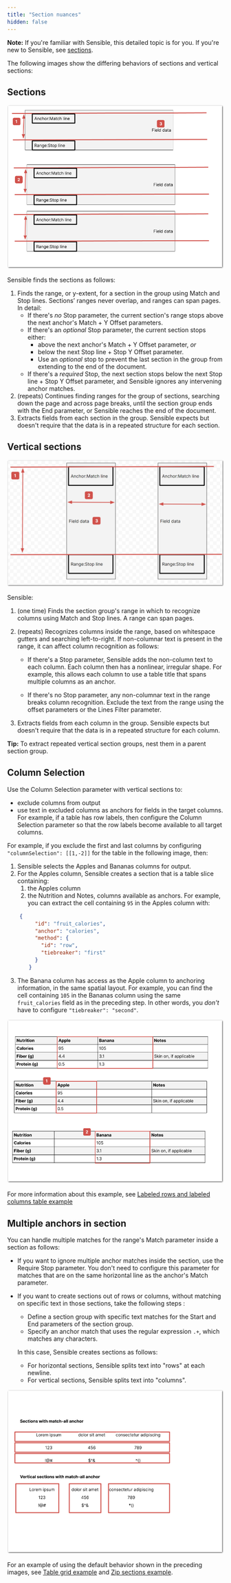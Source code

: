 ```yaml
---
title: "Section nuances"
hidden: false
---
```


**Note:** If you're familiar with Sensible, this detailed topic is for you. If you're new to Sensible, see [sections](doc:sections).

The following images show the differing behaviors of sections and vertical sections:

Sections
-----

![Click to enlarge](https://raw.githubusercontent.com/sensible-hq/sensible-docs/main/readme-sync/assets/v0/images/final/sections_concept_horizontal.png)

Sensible finds the sections as follows:

1. Finds the range, or y-extent, for a section in the group using Match and Stop lines.  Sections’  ranges never overlap, and ranges can span pages. In detail:
   - If there's *no* Stop parameter, the current section's range stops above the next anchor's Match + Y Offset parameters. 
   - If there's an *optional* Stop parameter, the current section stops either:
     -  above the next anchor's Match + Y Offset parameter, *or*
     - below the next Stop line + Stop Y Offset parameter. 
     - Use an *optional* stop to prevent the last section in the group from extending to the end of the document.
   - If there's a *required* Stop, the next section stops below the next Stop line + Stop Y Offset parameter, and Sensible ignores any intervening anchor matches.
2. (repeats) Continues finding ranges for the group of sections, searching down the page and across page breaks, until the section group ends with the End parameter, or Sensible reaches the end of the document.
3. Extracts fields from each section in the group. Sensible expects but doesn't require that the data is in a repeated structure for each section.

 

Vertical sections
-----



![Click to enlarge](https://raw.githubusercontent.com/sensible-hq/sensible-docs/main/readme-sync/assets/v0/images/final/sections_concept_vertical.png)

Sensible:

1. (one time) Finds the section group's range in which to recognize columns using Match and Stop lines. A range can span pages.
2. (repeats) Recognizes columns inside the range, based on whitespace gutters and searching left-to-right. If non-columnar text is present in the range, it can affect column recognition as follows:

   - If there's a Stop parameter, Sensible adds the non-column text to each column. Each column then has a nonlinear, irregular shape. For example, this allows each column to use a table title that spans multiple columns as an anchor. 

   - If there's no Stop parameter, any non-columnar text in the range breaks column recognition. Exclude the text from the range using the offset parameters or the Lines Filter parameter.
3. Extracts fields from each column in the group. Sensible expects but doesn't require that the data is in a repeated structure for each column.

**Tip:** To extract repeated vertical section groups, nest them in a parent section group. 

Column Selection
----

Use the Column Selection parameter with vertical sections to:

- exclude columns from output
- use text in excluded columns as anchors for fields in the target columns. For example, if a table has row labels, then configure the Column Selection parameter so that the row labels become available to all target columns.

For example, if you exclude the first and last columns by configuring `"columnSelection": [[1,-2]]` for the table in the following image, then:

1. Sensible selects the Apples and Bananas columns for output.
2. For the Apples column, Sensible creates a section that is a table slice containing:
   1. the Apples column
   2. the Nutrition and Notes, columns available as anchors.
   For example, you can extract the cell containing `95` in the Apples column with:


  ```json
      {
           "id": "fruit_calories",
           "anchor": "calories",
           "method": {
             "id": "row",
             "tiebreaker": "first"
           }
         }
  ```

3. The Banana column has access as the Apple column to anchoring information, in the same spatial layout. For example, you can find the cell containing `105` in the Bananas column using the same `fruit_calories` field as in the preceding step. In other words, you *don't* have to configure `"tiebreaker": "second"`.

![Click to enlarge](https://raw.githubusercontent.com/sensible-hq/sensible-docs/main/readme-sync/assets/v0/images/final/vertical_section_column_selection.png)

For more information about this example, see [Labeled rows and labeled columns table example](doc:sections-example-labeled-rows)

Multiple anchors in section
----

You can handle multiple matches for the range's Match parameter inside a section as follows:

- If you want to ignore multiple anchor matches inside the section, use the Require Stop parameter. You don't need to configure this parameter for matches that are on the same horizontal line as the anchor's Match parameter.
- If you want to create sections out of rows or columns, without matching on specific text in those sections, take the following steps :
  - Define a section group with specific text matches for the Start and End parameters of the section group.
  - Specify an anchor match that uses the regular expression `.+`, which matches any characters.

  In this case, Sensible creates sections as follows:
  
  - For horizontal sections, Sensible splits text into "rows" at each newline. 
  - For vertical sections, Sensible splits text into "columns".
  


![Click to enlarge](https://raw.githubusercontent.com/sensible-hq/sensible-docs/main/readme-sync/assets/v0/images/final/sections_match_all_anchors.png)

For an example of using the default behavior shown in the preceding images, see [Table grid example](doc:sections-example-table-grid) and [Zip sections example](doc:sections-example-zip).













